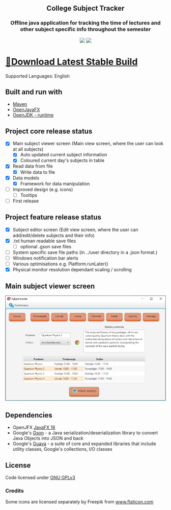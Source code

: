 
<h2 align="center"> College Subject Tracker </h2> 

<h3 align="center"> Offline java application for tracking the time of lectures and other subject specific info throughout the semester </h3>

<p align="center">
<img src="https://img.shields.io/badge/Support-Windows%20x64-blue?logo=Windows&style=flat-square">
<img src="https://img.shields.io/github/license/marko-milasinovic/College-Subject-Tracker?style=flat-square">
</p>

# [💾Download Latest Stable Build](https://github.com/marko-milasinovic/College-Subject-Tracker/releases)
Supported Languages: English

## Built and run with
* [Maven](https://mvnrepository.com/artifact/org.openjfx/javafx/16)
* [OpenJavaFX](https://openjfx.io/openjfx-docs/)
* [OpenJDK - runtime](https://www.openlogic.com/openjdk-downloads)

## Project core release status
- [x] Main subject viewer screen (Main view screen, where the user can look at all subjects)
    - [x] Auto updated current subject information
    - [x] Coloured current day's subjects in table
- [x] Read data from file
    - [x] Write data to file
- [x] Data models
    - [x] Framework for data manipulation
- [ ] Improved design (e.g. icons)
    - [ ] Tooltips
- [ ] First release

## Project feature release status
- [x] Subject editor screen (Edit view screen, where the user can add/edit/delete subjects and their info)
- [x] .txt human readable save files
    - [ ] optional .gson save files
- [ ] System specific save file paths (in ../user directory in a .json format.)
- [ ] Windows notification bar alerts
- [ ] Various optimisations e.g. Platform.runLater()
- [x] Physical monitor resolution dependant scaling / scrolling

## Main subject viewer screen
![Main viewer screen](/assets/cst_main_view_screen.png)

## Dependencies
* OpenJFX [JavaFX 16](https://mvnrepository.com/artifact/org.openjfx/javafx/16)
* Google's [Gson](https://mvnrepository.com/artifact/com.google.code.gson/gson) - a Java serialization/deserialization library to convert Java Objects into JSON and back
* Google's [Guava](https://mvnrepository.com/artifact/com.google.guava/guava) - a suite of core and expanded libraries that include utility classes, Google's collections, I/O classes

## License
Code licensed under [GNU GPLv3](https://www.gnu.org/licenses/gpl-3.0.html)

### Credits
Some icons are licensed separately by Freepik from www.flaticon.com

